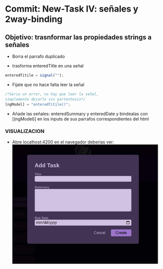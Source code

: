 # **Commit: New-Task IV: señales y 2way-binding**

## Objetivo: trasnformar las propiedades strings a señales

- Borra el parrafo duplicado

- trasforma enteredTitle en una señal

```ts
enteredTitile = signal("");
```

- Fijate que no hace falta leer la señal

```ts
/*Seria un error, no hay que leer la señal,
simplemente dejarlo sin partentesis*/
[ngModel] = "enteredTitile()";
```

- Añade las señales: enteredSummary y enteredDate y bindealas
  con [(ngModel)] en los inputs de sus parrafos correspondientes del html

### VISUALIZACION

- Abre localhost:4200 en el navegador deberias ver:
  ![Display](./htmlOutput.png)
